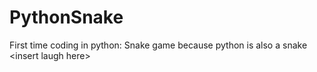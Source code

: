 # PythonSnake
First time coding in python: Snake game because python is also a snake &lt;insert laugh here>
